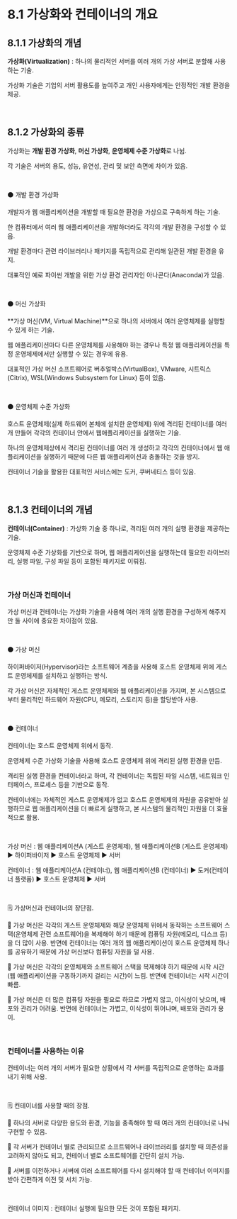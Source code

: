 # 8.1 가상화와 컨테이너의 개요

## 8.1.1 가상화의 개념

**가상화(Virtualization)** : 하나의 물리적인 서버를 여러 개의 가상 서버로 분할해 사용하는 기술.

가상화 기술은 기업의 서버 활용도를 높여주고 개인 사용자에게는 안정적인 개발 환경을 제공.

<br />

## 8.1.2 가상화의 종류

가상화는 **개발 환경 가상화**, **머신 가상화**, **운영체제 수준 가상화**로 나뉨.

각 기술은 서버의 용도, 성능, 유연성, 관리 및 보안 측면에 차이가 있음.

<br />

:black_circle: 개발 환경 가상화

개발자가 웹 애플리케이션을 개발할 때 필요한 환경을 가상으로 구축하게 하는 기술.

한 컴퓨터에서 여러 웹 애플리케이션을 개발하더라도 각각의 개발 환경을 구성할 수 있음.

개발 환경마다 관련 라이브러리나 패키지를 독립적으로 관리해 일관된 개발 환경을 유지.

대표적인 예로 파이썬 개발을 위한 가상 환경 관리자인 아나콘다(Anaconda)가 있음.

<br />

:black_circle: 머신 가상화

**가상 머신(VM, Virtual Machine)**으로 하나의 서버에서 여러  운영체제를 실행할 수 있게 하는 기술.

웹 애플리케이션마다 다른 운영체제를 사용해야 하는 경우나 특정 웹 애플리케이션을 특정 운영체제에서만 실행할 수 있는 경우에 유용.

대표적인 가상 머신 소프트웨어로 버추얼박스(VirtualBox), VMware, 시트릭스(Citrix), WSL(Windows Subsystem for Linux) 등이 있음.

<br />

:black_circle: 운영체제 수준 가상화

호스트 운영체제(실제 하드웨어 본체에 설치한 운영체제) 위에 격리된 컨테이너를 여러개 만들어 각각의 컨테이너 안에서 웹애플리케이션을 실행하는 기술.

하나의 운영체제상에서 격리된 컨테이너를 여러 개 생성하고 각각의 컨테이너에서 웹 애플리케이션을 실행하기 때문에 다른 웹 애플리케이션과 충돌하는 것을 방지.

컨테이너 기술을 활용한 대표적인 서비스에는 도커, 쿠버네티스 등이 있음.

<br />

## 8.1.3 컨테이너의 개념

 **컨테이너(Container)** : 가상화 기술 중 하나로, 격리된 여러 개의 실행 환경을 제공하는 기술.

운영체제 수준 가상화를 기반으로 하며, 웹 애플리케이션을 실행하는데 필요한 라이브러리, 실행 파일, 구성 파일 등이 포함된 패키지로 이뤄짐.

<br />

### 가상 머신과 컨테이너

가상 머신과 컨테이너는 가상화 기술을 사용해 여러 개의 실행 환경을 구성하게 해주지만 둘 사이에 중요한 차이점이 있음.

<br />

:black_circle: 가상 머신

하이퍼바이저(Hypervisor)라는 소프트웨어 계층을 사용해 호스트 운영체제 위에 게스트 운영체제를 설치하고 실행하는 방식.

각 가상 머신은 자체적인 게스트 운영체제와 웹 애플리케이션을 가지며, 본 시스템으로부터 물리적인 하드웨어 자원(CPU, 메모리, 스토리지 등)을 할당받아 사용.

<br />

:black_circle: 컨테이너

컨테이너는 호스트 운영체제 위에서 동작.

운영체제 수준 가상화 기술을 사용해 호스트 운영체제 위에 격리된 실행 환경을 만듬.

격리된 실행 환경을 컨테이너라고 하며, 각 컨테이너는 독립된 파일 시스템, 네트워크 인터페이스, 프로세스 등을 기반으로 동작.

컨테이너에는 자체적인 게스트 운영체제가 없고 호스트 운영체제의 자원을 공유받아 실행하므로 웹 애플리케이션을 더 빠르게 실행하고, 본 시스템의 물리적인 자원을 더 효율적으로 활용.

<br />

가상 머신 : 웹 애플리케이션A (게스트 운영체제), 웹 애플리케이션B (게스트 운영체제) :arrow_forward: 하이퍼바이저 :arrow_forward: 호스트 운영체제 :arrow_forward: 서버

컨테이너 : 웹 애플리케이션A (컨테이너), 웹 애플리케이션B (컨테이너) :arrow_forward: 도커(컨테이너 플랫폼) :arrow_forward: 호스트 운영체제 :arrow_forward: 서버 

<br />

:spiral_notepad: 가상머신과 컨테이너의 장단점.

:small_blue_diamond: 가상 머신은 각각의 게스트 운영체제와 해당 운영체제 위에서 동작하는 소프트웨어 스택(운영체제 관련 소프트웨어)을 복제해야 하기 때문에 컴퓨팅 자원(메모리, 디스크 등)을 더 많이 사용. 반면에 컨테이너는 여러 개의 웹 애플리케이션이 호스트 운영체제 하나를 공유하기 때문에 가상 머신보다 컴퓨팅 자원을 덜 사용.

:small_blue_diamond: 가상 머신은 각각의 운영체제와 소프트웨어 스택을 복제해야 하기 때문에 시작 시간(웹 애플리케이션을 구동하기까지 걸리는 시간)이 느림. 반면에 컨테이너는 시작 시간이 빠름.

:small_blue_diamond: 가상 머신은 더 많은 컴퓨팅 자원을 필요로 하므로 가볍지 않고, 이식성이 낮으며, 배포와 관리가 어려움. 반면에 컨테이너는 가볍고, 이식성이 뛰어나며, 배포와 관리가 용이.

<br />

### 컨테이너를 사용하는 이유

컨테이너는 여러 개의 서버가 필요한 상황에서 각 서버를 독립적으로 운영하는 효과를 내기 위해 사용.

<br />

:spiral_notepad: 컨테이너를 사용할 때의 장점. 

:small_blue_diamond: 하나의 서버로 다양한 용도와 환경, 기능을 충족해야 할 때 여러 개의 컨테이너로 나눠 구현할 수 있음.

:small_blue_diamond: 각 서버가 컨테이너 별로 관리되므로 소프트웨어나 라이브러리를 설치할 때 의존성을 고려하지 않아도 되고, 컨테이너 별로 소프트웨어를 간단히 설치 가능.

:small_blue_diamond: 서버를 이전하거나 서버에  여러 소프트웨어를 다시 설치해야 할 때 컨테이너 이미지를 받아 간편하게 이전 및 서치 가능.

<br />

컨테이너 이미지 : 컨테이너 실행에 필요한 모든 것이 포함된 패키지.